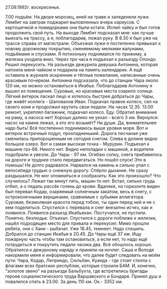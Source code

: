 27.09.1992г. воскресенье.

7.00 подъём. На дворе морозец, иней на траве и заледенели лужи.
 Лембит на завтрак поджарил выловленных вчера хариусов. С картошечкой и помидорками они были кстати. Испил чайку и был готов продолжить свой путь. На выходе Лембит подсказал мне: как лучше выехать на трассу, а я, поблагодарив, пожал руку.
  В 8.30 я был уже на трассе справа от магистрали. Объезжая лужи я постепенно привыкал к новому дорожному покрытию, сменяемому мелкими валунами, подъёмами и спусками. Я потихоньку поднимался по прижиму, а железка уходила вниз. 
   Через три часа я подъехал к разъезду Олондо. Решил перекусить. На разъезде дежурила девушка Антонина, которая напоила меня чайком и подарила на память календарик. А ещё оставила в журнале искренние и тёплые пожелания, написанные очень красивым почерком. Антонина подсказала, что до станции Чара около 120 км, но можно остановиться в Икабье. Поблагодарив Антонину я вышел из помещения. Суровые, но красивые места озарило солнце. Лёгкий ветерок ласкал лицо и хотелось быстрее добраться до Чары, где живёт коллега - Шаповалов Иван. Подкачал правое колесо, сел на своего коня и продолжил крутить свои педали. На часах 12.35.
  13.00 ремонт, укреплял багажник, подкачал колесо.  Еду. Обратил внимание на раму, а насоса нет! Хорошо далеко не уехал - всего 3 км. Вернулся: насос на камне лежал, а кто его возьмёт? Ни души. Да, внимательнее надо быть!
   Всё постепенно поднимаюсь выше уровня моря. Вот и ветерок встречный подул, прохладненький. Дорога песчаная уже сменилась припорошенным не сегодня  снегом. Слева в долине видно большое озеро. Вот и самая высокая точка - Мурурин. Подъехал к машине газ-66. Никого нет. Видно неполадки с машиной, а водителя подобрали и увезли.
 До Чары - 97 км. Огибаю сопку, снега прибавилось на дороге и труднее стало передвигаться. Но пошёл спуск! Это в помошь! Не долго радовался. Нарвался на камень и сильно упал с велосипеда грудью о снежную дорогу. Спёрло дыхание. Не сразу раздышался. Не мог опомниться и сообразить: Как это произошло? Что случилось? Лежал так минут пять, машин то нет. Встал, сильно грудь отбил, а о педаль рассёк голень до крови. Вдалеке, на горизонте виден был перевал Кодар, озаряемый солнечным закатом, весь в снегу, с остроконечными верщинами, сравнимые с зубьями аллигатора. Суровая, безмолвная красота перед тобою, ты один перед ней и не с кем поделиться.
  Спустился с перевала и снег внезапно исчез, как и появился. Появился разъезд Икабьекан. Постучался, не пустили. Понятно, безлюдье. Отъехал. Спустился с дороги поближе к железке, нашёл подходящее место для привала и перекусил. Мимо прошли ребята, они с Хани - рыбачат.
  Уже 18.45, темнеет. Надо спешить. Добрался до станции Икабья в 20.45. До Чары ещё 37 км.
   Ищу пожарную часть чтобы там остановиться, а если нет, то надо  ещё потрудиться и покрутить педали часика два. Всё обошлось хорошо. Обратился к дежурному наряду и приняли на ночлег. Саша и Володя накормили меня и информировали, что далее будет следовать на моём пути: Чара, Кодар, Леприндо, Сюльбан, Куанда - где стоит стелла с флагами всех братских республик, которые строили БАМ. И, конечно, "золотое звено" на разъезде Бальбухта, где встретились бригады героев социалистического труда Варшавского и Бондаря. Принял душ и повалился спать в 23.00.
  За день 110 км. Ок.- 3352 км.
